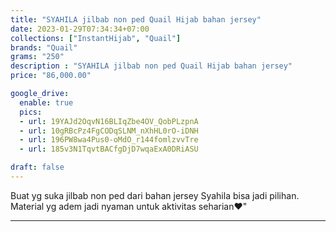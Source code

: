 ```yaml
---
title: "SYAHILA jilbab non ped Quail Hijab bahan jersey"
date: 2023-01-29T07:34:34+07:00
collections: ["InstantHijab", "Quail"]
brands: "Quail"
grams: "250"
description : "SYAHILA jilbab non ped Quail Hijab bahan jersey"
price: "86,000.00"

google_drive:
  enable: true
  pics:
  - url: 19YAJd2OqvN16BLIqZbe4OV_QobPLzpnA
  - url: 10gRBcPz4FgCODqSLNM_nXhHL0rO-iDNH
  - url: 196PW8wa4Pus0-oMdO_r144fomlzvvTre
  - url: 185v3N1TqvtBACfgDjD7wqaExA0DRiASU

draft: false
---
```


Buat yg suka jilbab non ped dari bahan jersey Syahila bisa jadi pilihan. Material yg adem jadi nyaman untuk aktivitas seharian❤"

---------    
 
